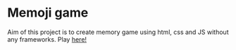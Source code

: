 # Memoji game

Aim of this project is to create memory game using html, css and JS without any frameworks. Play [here!](https://makondratev.github.io/)
